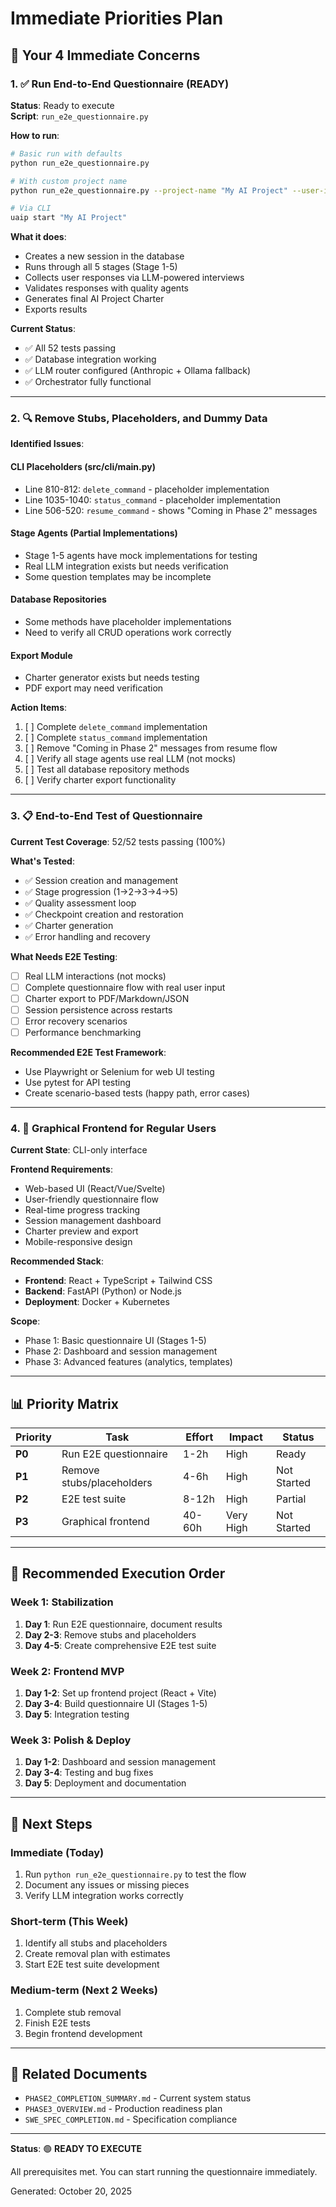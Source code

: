 # Immediate Priorities Plan

## 🎯 Your 4 Immediate Concerns

### 1. ✅ Run End-to-End Questionnaire (READY)
**Status**: Ready to execute  
**Script**: `run_e2e_questionnaire.py`

**How to run**:
```bash
# Basic run with defaults
python run_e2e_questionnaire.py

# With custom project name
python run_e2e_questionnaire.py --project-name "My AI Project" --user-id myuser

# Via CLI
uaip start "My AI Project"
```

**What it does**:
- Creates a new session in the database
- Runs through all 5 stages (Stage 1-5)
- Collects user responses via LLM-powered interviews
- Validates responses with quality agents
- Generates final AI Project Charter
- Exports results

**Current Status**: 
- ✅ All 52 tests passing
- ✅ Database integration working
- ✅ LLM router configured (Anthropic + Ollama fallback)
- ✅ Orchestrator fully functional

---

### 2. 🔍 Remove Stubs, Placeholders, and Dummy Data

**Identified Issues**:

#### CLI Placeholders (src/cli/main.py)
- Line 810-812: `delete_command` - placeholder implementation
- Line 1035-1040: `status_command` - placeholder implementation
- Line 506-520: `resume_command` - shows "Coming in Phase 2" messages

#### Stage Agents (Partial Implementations)
- Stage 1-5 agents have mock implementations for testing
- Real LLM integration exists but needs verification
- Some question templates may be incomplete

#### Database Repositories
- Some methods have placeholder implementations
- Need to verify all CRUD operations work correctly

#### Export Module
- Charter generator exists but needs testing
- PDF export may need verification

**Action Items**:
1. [ ] Complete `delete_command` implementation
2. [ ] Complete `status_command` implementation
3. [ ] Remove "Coming in Phase 2" messages from resume flow
4. [ ] Verify all stage agents use real LLM (not mocks)
5. [ ] Test all database repository methods
6. [ ] Verify charter export functionality

---

### 3. 📋 End-to-End Test of Questionnaire

**Current Test Coverage**: 52/52 tests passing (100%)

**What's Tested**:
- ✅ Session creation and management
- ✅ Stage progression (1→2→3→4→5)
- ✅ Quality assessment loop
- ✅ Checkpoint creation and restoration
- ✅ Charter generation
- ✅ Error handling and recovery

**What Needs E2E Testing**:
- [ ] Real LLM interactions (not mocks)
- [ ] Complete questionnaire flow with real user input
- [ ] Charter export to PDF/Markdown/JSON
- [ ] Session persistence across restarts
- [ ] Error recovery scenarios
- [ ] Performance benchmarking

**Recommended E2E Test Framework**:
- Use Playwright or Selenium for web UI testing
- Use pytest for API testing
- Create scenario-based tests (happy path, error cases)

---

### 4. 🎨 Graphical Frontend for Regular Users

**Current State**: CLI-only interface

**Frontend Requirements**:
- Web-based UI (React/Vue/Svelte)
- User-friendly questionnaire flow
- Real-time progress tracking
- Session management dashboard
- Charter preview and export
- Mobile-responsive design

**Recommended Stack**:
- **Frontend**: React + TypeScript + Tailwind CSS
- **Backend**: FastAPI (Python) or Node.js
- **Deployment**: Docker + Kubernetes

**Scope**:
- Phase 1: Basic questionnaire UI (Stages 1-5)
- Phase 2: Dashboard and session management
- Phase 3: Advanced features (analytics, templates)

---

## 📊 Priority Matrix

| Priority | Task | Effort | Impact | Status |
|----------|------|--------|--------|--------|
| **P0** | Run E2E questionnaire | 1-2h | High | Ready |
| **P1** | Remove stubs/placeholders | 4-6h | High | Not Started |
| **P2** | E2E test suite | 8-12h | High | Partial |
| **P3** | Graphical frontend | 40-60h | Very High | Not Started |

---

## 🚀 Recommended Execution Order

### Week 1: Stabilization
1. **Day 1**: Run E2E questionnaire, document results
2. **Day 2-3**: Remove stubs and placeholders
3. **Day 4-5**: Create comprehensive E2E test suite

### Week 2: Frontend MVP
1. **Day 1-2**: Set up frontend project (React + Vite)
2. **Day 3-4**: Build questionnaire UI (Stages 1-5)
3. **Day 5**: Integration testing

### Week 3: Polish & Deploy
1. **Day 1-2**: Dashboard and session management
2. **Day 3-4**: Testing and bug fixes
3. **Day 5**: Deployment and documentation

---

## 📝 Next Steps

### Immediate (Today)
1. Run `python run_e2e_questionnaire.py` to test the flow
2. Document any issues or missing pieces
3. Verify LLM integration works correctly

### Short-term (This Week)
1. Identify all stubs and placeholders
2. Create removal plan with estimates
3. Start E2E test suite development

### Medium-term (Next 2 Weeks)
1. Complete stub removal
2. Finish E2E tests
3. Begin frontend development

---

## 🔗 Related Documents

- `PHASE2_COMPLETION_SUMMARY.md` - Current system status
- `PHASE3_OVERVIEW.md` - Production readiness plan
- `SWE_SPEC_COMPLETION.md` - Specification compliance

---

**Status**: 🟢 **READY TO EXECUTE**

All prerequisites met. You can start running the questionnaire immediately.

Generated: October 20, 2025

